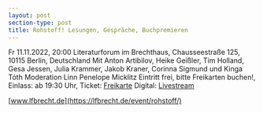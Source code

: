 ```yaml
---
layout: post
section-type: post
title: Rohstoff! Lesungen, Gespräche, Buchpremieren
---
```

Fr 11.11.2022, 20:00
Literaturforum im Brechthaus, Chausseestraße 125, 10115 Berlin, Deutschland
Mit Anton Artibilov, Heike Geißler, Tim Holland, Gesa Jessen, Julia Krammer, Jakob Kraner, Corinna Sigmund und Kinga Tóth
Moderation Linn Penelope Micklitz
Eintritt frei, bitte Freikarten buchen!, Einlass: ab 19:30 Uhr, Ticket: [Freikarte](https://tickets.lfbrecht.de/produkte/2443-tickets-rohstoff-literaturforum-im-brecht-haus-berlin-am-11-11-2022)
Digital: [Livestream](https://www.youtube.com/watch?v=VWpwsHlKtuo)

[www.lfbrecht.de](https://lfbrecht.de/event/rohstoff/)
